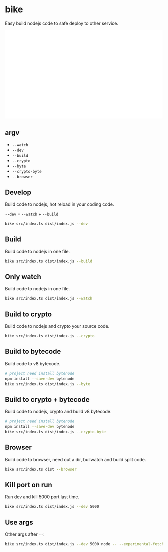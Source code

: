 # bike

Easy build nodejs code to safe deploy to other service.

<img src="bike.svg" alt="bike">

## argv

- `--watch`
- `--dev`
- `--build`
- `--crypto`
- `--byte`
- `--crypto-byte`
- `--browser`

## Develop

Build code to nodejs, hot reload in your coding code.

`--dev` = `--watch` + `--build`

```sh
bike src/index.ts dist/index.js --dev
```

## Build

Build code to nodejs in one file.

```sh
bike src/index.ts dist/index.js --build
```

## Only watch

Build code to nodejs in one file.

```sh
bike src/index.ts dist/index.js --watch
```

## Build to crypto

Build code to nodejs and crypto your source code.

```sh
bike src/index.ts dist/index.js --crypto
```

## Build to bytecode

Build code to v8 bytecode.

```sh
# project need install bytenode
npm install --save-dev bytenode
bike src/index.ts dist/index.js --byte
```

## Build to crypto + bytecode

Build code to nodejs, crypto and build v8 bytecode.

```sh
# project need install bytenode
npm install --save-dev bytenode
bike src/index.ts dist/index.js --crypto-byte
```

## Browser

Build code to browser, need out a dir, builwatch and build split code.

```sh
bike src/index.ts dist --browser
```

## Kill port on run

Run dev and kill 5000 port last time.

```sh
bike src/index.ts dist/index.js --dev 5000
```

## Use args

Other args after `--`:

```sh
bike src/index.ts dist/index.js --dev 5000 node -- --experimental-fetch
```
